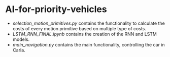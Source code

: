 # AI-for-priority-vehicles

* _selection_motion_primitives.py_  contains the functionality to calculate the costs of every motion primitive based on multiple type of costs.
* _LSTM_RNN_FINAL.ipynb_  contains the creation of the RNN and LSTM models.
* _main_navigation.py_  contains the main functionality, controlling the car in Carla.

